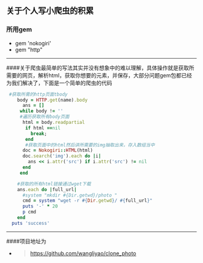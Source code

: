 ## 关于个人写小爬虫的积累

### 所用gem 
  * gem 'nokogiri'
  * gem "http"  
----
####关于爬虫最简单的写法其实并没有想象中的难以理解，具体操作就是获取所需要的网页，解析html，获取你想要的元素，并保存，大部分问题gem包都已经为我们解决了，下面是一个简单的爬虫的代码
```ruby
 #获取所需的http页面tbody
    body = HTTP.get(name).body
      ans = []
     while body != '' 
     #遍历获取所有body页面
      html = body.readpartial
       if html ==nil
         break;
       end
       #获取页面中的html然后讲所需要的img抽取出来，存入数组当中
      doc = Nokogiri::HTML(html)
      doc.search('img').each do |i|
        ans << i.attr('src') if i.attr('src') != nil
      end
     end
```

```ruby
    #获取的所有html链接通过wget下载
    ans.each do |full_url|
      #system "mkdir #{Dir.getwd}/photo "
      cmd = system "wget -r #{Dir.getwd}/ #{full_url}"
      puts '-' * 20
      p cmd
    end
  puts 'success'
```
----
####项目地址为 
* > https://github.com/wangliyao/clone_photo
